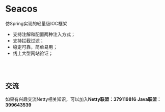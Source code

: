 # Seacos
 仿Spring实现的轻量级IOC框架
 * 支持注解和配置两种注入方式；
 * 支持拦截过滤；
 * 稳定可靠，简单易用；
 * 线上大型网站验证；
 
 <br><br>
 
## 交流
如果有兴趣交流Netty相关知识，可以加入**Netty联盟：379119816**    **Java联盟：399643539**
